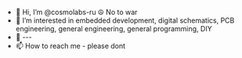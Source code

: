 - 👋 Hi, I’m @cosmolabs-ru ☮️ No to war 
- 👀 I’m interested in embedded development, digital schematics, PCB engineering, general engineering, general programming, DIY
- 🌱 ---
- 📫 How to reach me - please dont

<!---
cosmolabs-ru/cosmolabs-ru is a ✨ special ✨ repository because its `README.md` (this file) appears on your GitHub profile.
You can click the Preview link to take a look at your changes.
--->
